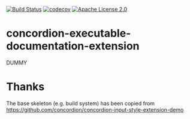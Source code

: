 [![Build Status](https://travis-ci.org/neuhalje/concordion-executable-documentation-extension.svg?branch=master)](https://travis-ci.org/neuhalje/concordion-executable-documentation-extension)
[![codecov](https://codecov.io/gh/neuhalje/concordion-executable-documentation-extension/branch/master/graph/badge.svg)](https://codecov.io/gh/neuhalje/concordion-executable-documentation-extension)
[![Apache License 2.0](https://img.shields.io/badge/license-Apache%202.0-blue.svg)](http://www.apache.org/licenses/LICENSE-2.0.html)

# concordion-executable-documentation-extension
DUMMY


# Thanks

The base skeleton (e.g. build system) has been copied from https://github.com/concordion/concordion-input-style-extension-demo


